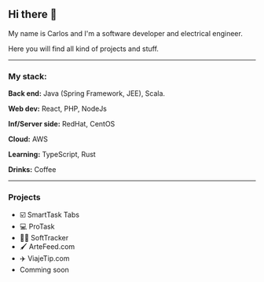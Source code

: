 ## Hi there 👋

My name is Carlos and I'm a software developer and electrical engineer.

Here you will find all kind of projects and stuff.

*** 

### My stack:

**Back end:** Java (Spring Framework, JEE), Scala.

**Web dev:** React, PHP, NodeJs

**Inf/Server side:** RedHat, CentOS

**Cloud:** AWS

**Learning:** TypeScript, Rust

**Drinks:** Coffee

***

### Projects
- ☑️ SmartTask Tabs  
- 💻 ProTask
- 👨‍💻  SoftTracker
- 🖌  ArteFeed.com
- ✈️  ViajeTip.com
- Comming soon



